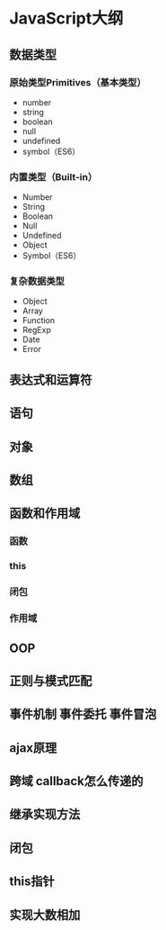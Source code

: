 # JavaScript大纲
## 数据类型
### 原始类型Primitives（基本类型）
- number
- string
- boolean
- null
- undefined
- symbol（ES6）
### 内置类型（Built-in）
- Number
- String
- Boolean
- Null
- Undefined
- Object
- Symbol（ES6）

### 复杂数据类型
- Object
- Array
- Function
- RegExp
- Date
- Error
  
## 表达式和运算符

## 语句

## 对象

## 数组

## 函数和作用域
### 函数
### this
### 闭包
### 作用域

## OOP

## 正则与模式匹配


## 事件机制  事件委托  事件冒泡
## ajax原理
## 跨域  callback怎么传递的
## 继承实现方法  
## 闭包
## this指针

## 实现大数相加



